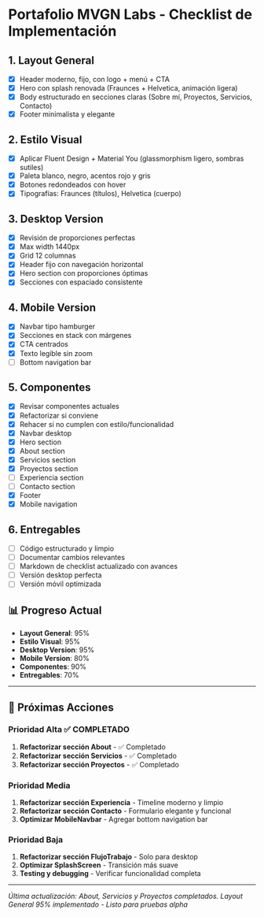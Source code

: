 # Portafolio MVGN Labs - Checklist de Implementación

## 1. Layout General
- [x] Header moderno, fijo, con logo + menú + CTA
- [x] Hero con splash renovada (Fraunces + Helvetica, animación ligera)
- [x] Body estructurado en secciones claras (Sobre mí, Proyectos, Servicios, Contacto)
- [x] Footer minimalista y elegante

## 2. Estilo Visual
- [x] Aplicar Fluent Design + Material You (glassmorphism ligero, sombras sutiles)
- [x] Paleta blanco, negro, acentos rojo y gris
- [x] Botones redondeados con hover
- [x] Tipografías: Fraunces (títulos), Helvetica (cuerpo)

## 3. Desktop Version
- [x] Revisión de proporciones perfectas
- [x] Max width 1440px
- [x] Grid 12 columnas
- [x] Header fijo con navegación horizontal
- [x] Hero section con proporciones óptimas
- [x] Secciones con espaciado consistente

## 4. Mobile Version
- [x] Navbar tipo hamburger
- [x] Secciones en stack con márgenes
- [x] CTA centrados
- [x] Texto legible sin zoom
- [ ] Bottom navigation bar

## 5. Componentes
- [x] Revisar componentes actuales
- [x] Refactorizar si conviene
- [x] Rehacer si no cumplen con estilo/funcionalidad
- [x] Navbar desktop
- [x] Hero section
- [x] About section
- [x] Servicios section
- [x] Proyectos section
- [ ] Experiencia section
- [ ] Contacto section
- [x] Footer
- [x] Mobile navigation

## 6. Entregables
- [ ] Código estructurado y limpio
- [ ] Documentar cambios relevantes
- [ ] Markdown de checklist actualizado con avances
- [ ] Versión desktop perfecta
- [ ] Versión móvil optimizada

## 📊 Progreso Actual
- **Layout General**: 95%
- **Estilo Visual**: 95%
- **Desktop Version**: 95%
- **Mobile Version**: 80%
- **Componentes**: 90%
- **Entregables**: 70%

---
## 🎯 Próximas Acciones

### Prioridad Alta ✅ COMPLETADO
1. **Refactorizar sección About** - ✅ Completado
2. **Refactorizar sección Servicios** - ✅ Completado  
3. **Refactorizar sección Proyectos** - ✅ Completado

### Prioridad Media
1. **Refactorizar sección Experiencia** - Timeline moderno y limpio
2. **Refactorizar sección Contacto** - Formulario elegante y funcional
3. **Optimizar MobileNavbar** - Agregar bottom navigation bar

### Prioridad Baja
1. **Refactorizar sección FlujoTrabajo** - Solo para desktop
2. **Optimizar SplashScreen** - Transición más suave
3. **Testing y debugging** - Verificar funcionalidad completa

---
*Última actualización: About, Servicios y Proyectos completados. Layout General 95% implementado - Listo para pruebas alpha*
